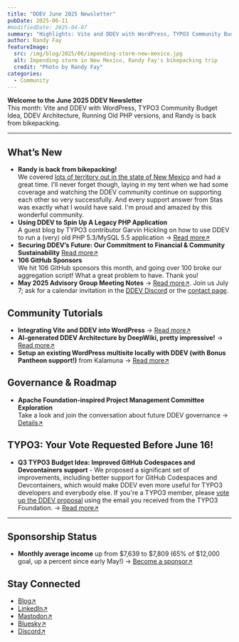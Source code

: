 ```yaml
---
title: "DDEV June 2025 Newsletter"
pubDate: 2025-06-11
#modifiedDate: 2025-04-07
summary: "Highlights: Vite and DDEV with WordPress, TYPO3 Community Budget Idea, DDEV Architecture, Running Old PHP versions."
author: Randy Fay
featureImage:
  src: /img/blog/2025/06/impending-storm-new-mexico.jpg
  alt: Impending storm in New Mexico, Randy Fay's bikepacking trip
  credit: "Photo by Randy Fay"
categories:
  - Community
---
```


**Welcome to the June 2025 DDEV Newsletter**  
This month: Vite and DDEV with WordPress, TYPO3 Community Budget Idea, DDEV Architecture, Running Old PHP versions, and Randy is back from bikepacking.

---

## What’s New

- **Randy is back from bikepacking!**  
  We covered [lots of territory out in the state of New Mexico](https://facebook.com/randyfay) and had a great time. I'll never forget though, laying in my tent when we had some coverage and watching the DDEV community continue on supporting each other so very successfully. And every support answer from Stas was exactly what I would have said. I'm proud and amazed by this wonderful community.
- **Using DDEV to Spin Up A Legacy PHP Application**  
  A guest blog by TYPO3 contributor Garvin Hickling on how to use DDEV to run a (very) old PHP 5.3/MySQL 5.5 application → [Read more↗](https://ddev.com/blog/legacy-projects-with-unsupported-php-and-mysql-using-ddev)
- **Securing DDEV’s Future: Our Commitment to Financial & Community Sustainability** [Read more↗](https://ddev.com/blog/sustainability-for-ddev/)
- **106 GitHub Sponsors**  
  We hit 106 GitHub sponsors this month, and going over 100 broke our aggregation script! What a great problem to have. Thank you!
- **May 2025 Advisory Group Meeting Notes** → [Read more↗](https://github.com/orgs/ddev/discussions/7223). Join us July 7; ask for a calendar invitation in the [DDEV Discord](https://ddev.com/s/discord) or the [contact page](/contact).

## Community Tutorials

- **Integrating Vite and DDEV into WordPress** → [Read more↗](https://www.viget.com/articles/integrating-vite-and-ddev-into-wordpress/)
- **AI-generated DDEV Architecture by DeepWiki, pretty impressive!** → [Read more↗](https://deepwiki.com/ddev/ddev)
- **Setup an existing WordPress multisite locally with DDEV (with Bonus Pantheon support!)** from Kalamuna → [Read more↗](https://www.kalamuna.com/blog/setup-existing-wordpress-multisite-locally-ddev-bonus-pantheon-support)

## Governance & Roadmap

- **Apache Foundation-inspired Project Management Committee Exploration**  
  Take a look and join the conversation about future DDEV governance → [Details↗](https://github.com/orgs/ddev/discussions/7293)

## TYPO3: Your Vote Requested Before June 16!

- **Q3 TYPO3 Budget Idea: Improved GitHub Codespaces and Devcontainers support** - We proposed a significant set of improvements, including better support for GitHub Codespaces and Devcontainers, which would make DDEV even more useful for TYPO3 developers and everybody else. If you're a TYPO3 member, please [vote up the DDEV proposal](https://typo3.org/article/budget-2025-ideas-for-quarter-3-2025-published-vote-now) using the email you received from the TYPO3 Foundation. → [Read more↗](https://github.com/ddev/ddev/issues/7294)

---

## Sponsorship Status

- **Monthly average income** up from $7,639 to $7,809 (65% of $12,000 goal, up a percent since early May!) → [Become a sponsor↗](https://github.com/sponsors/ddev)

## Stay Connected

- [Blog↗](https://ddev.com/blog/)
- [LinkedIn↗](https://www.linkedin.com/company/ddev-foundation)
- [Mastodon↗](https://fosstodon.org/@ddev)
- [Bluesky↗](https://bsky.app/profile/ddev.bsky.social)
- [Discord↗](/s/discord)

